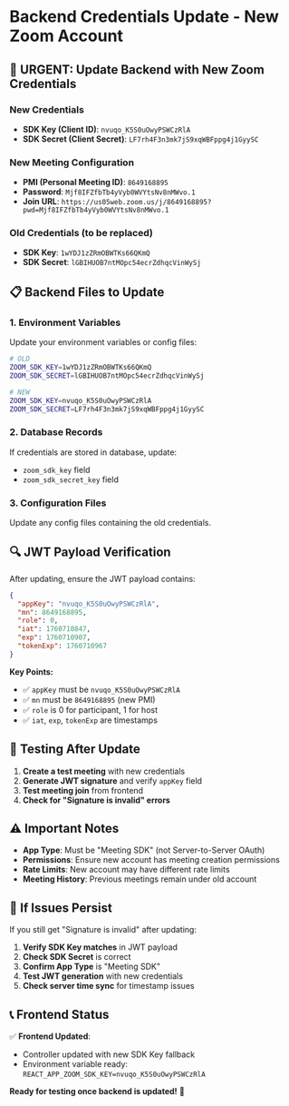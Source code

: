 # Backend Credentials Update - New Zoom Account

## 🔄 **URGENT: Update Backend with New Zoom Credentials**

### **New Credentials**
- **SDK Key (Client ID)**: `nvuqo_K5S0uOwyPSWCzRlA`
- **SDK Secret (Client Secret)**: `LF7rh4F3n3mk7jS9xqWBFppg4j1GyySC`

### **New Meeting Configuration**
- **PMI (Personal Meeting ID)**: `8649168895`
- **Password**: `Mjf8IFZfbTb4yVyb0WVYtsNv8nMWvo.1`
- **Join URL**: `https://us05web.zoom.us/j/8649168895?pwd=Mjf8IFZfbTb4yVyb0WVYtsNv8nMWvo.1`

### **Old Credentials (to be replaced)**
- **SDK Key**: `1wYDJ1zZRmOBWTKs66QKmQ`
- **SDK Secret**: `lGBIHUOB7ntMOpc54ecrZdhqcVinWySj`

## 📋 **Backend Files to Update**

### **1. Environment Variables**
Update your environment variables or config files:

```bash
# OLD
ZOOM_SDK_KEY=1wYDJ1zZRmOBWTKs66QKmQ
ZOOM_SDK_SECRET=lGBIHUOB7ntMOpc54ecrZdhqcVinWySj

# NEW
ZOOM_SDK_KEY=nvuqo_K5S0uOwyPSWCzRlA
ZOOM_SDK_SECRET=LF7rh4F3n3mk7jS9xqWBFppg4j1GyySC
```

### **2. Database Records**
If credentials are stored in database, update:
- `zoom_sdk_key` field
- `zoom_sdk_secret_key` field

### **3. Configuration Files**
Update any config files containing the old credentials.

## 🔍 **JWT Payload Verification**

After updating, ensure the JWT payload contains:

```json
{
  "appKey": "nvuqo_K5S0uOwyPSWCzRlA",
  "mn": 8649168895,
  "role": 0,
  "iat": 1760710847,
  "exp": 1760710907,
  "tokenExp": 1760710967
}
```

**Key Points:**
- ✅ `appKey` must be `nvuqo_K5S0uOwyPSWCzRlA`
- ✅ `mn` must be `8649168895` (new PMI)
- ✅ `role` is 0 for participant, 1 for host
- ✅ `iat`, `exp`, `tokenExp` are timestamps

## 🧪 **Testing After Update**

1. **Create a test meeting** with new credentials
2. **Generate JWT signature** and verify `appKey` field
3. **Test meeting join** from frontend
4. **Check for "Signature is invalid" errors**

## ⚠️ **Important Notes**

- **App Type**: Must be "Meeting SDK" (not Server-to-Server OAuth)
- **Permissions**: Ensure new account has meeting creation permissions
- **Rate Limits**: New account may have different rate limits
- **Meeting History**: Previous meetings remain under old account

## 🚨 **If Issues Persist**

If you still get "Signature is invalid" after updating:

1. **Verify SDK Key matches** in JWT payload
2. **Check SDK Secret** is correct
3. **Confirm App Type** is "Meeting SDK"
4. **Test JWT generation** with new credentials
5. **Check server time sync** for timestamp issues

## 📞 **Frontend Status**

✅ **Frontend Updated**: 
- Controller updated with new SDK Key fallback
- Environment variable ready: `REACT_APP_ZOOM_SDK_KEY=nvuqo_K5S0uOwyPSWCzRlA`

**Ready for testing once backend is updated!** 🚀
